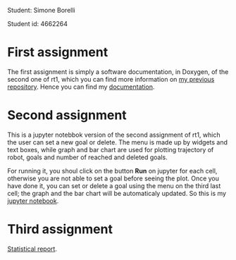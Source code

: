 Student: Simone Borelli

Student id: 4662264

# First assignment
The first assignment is simply a software documentation, in Doxygen, of the second one of rt1, which you can find more information on [my previous repository](https://github.com/SimoBor99/Rt1_assignment2). Hence you can find my [documentation](https://simobor99.github.io/Rt2_assignments/).

# Second assignment
This is a jupyter notebbok version of the second assignment of rt1, which the user can set a new goal or delete. 
The menu is made up by widgets and text boxes, while graph and bar chart are used for plotting trajectory of robot, goals and number of reached and deleted goals.

For running it, you shoul click on the button **Run** on jupyter for each cell, otherwise you are not able to set a goal before seeing the plot. Once you have done it, you can set or delete a goal using the menu on the third last cell; the graph and the bar chart will be automaticaly updated.
So this is my [jupyter notebook](https://github.com/SimoBor99/Rt2_assignments/blob/master/Assignment_2_rt2_Borelli_Simone.ipynb).

# Third assignment
[Statistical report](https://github.com/SimoBor99/Rt2_assignments/blob/master/Third_assignment_rt2.pdf).

